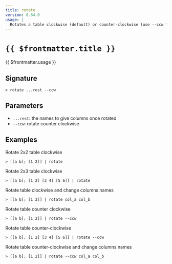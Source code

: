```yaml
---
title: rotate
version: 0.64.0
usage: |
  Rotates a table clockwise (default) or counter-clockwise (use --ccw flag).
---
```


# <code>{{ $frontmatter.title }}</code>

<div style='white-space: pre-wrap;'>{{ $frontmatter.usage }}</div>

## Signature

```> rotate ...rest --ccw```

## Parameters

 -  `...rest`: the names to give columns once rotated
 -  `--ccw`: rotate counter clockwise

## Examples

Rotate 2x2 table clockwise
```shell
> [[a b]; [1 2]] | rotate
```

Rotate 2x3 table clockwise
```shell
> [[a b]; [1 2] [3 4] [5 6]] | rotate
```

Rotate table clockwise and change columns names
```shell
> [[a b]; [1 2]] | rotate col_a col_b
```

Rotate table counter clockwise
```shell
> [[a b]; [1 2]] | rotate --ccw
```

Rotate table counter-clockwise
```shell
> [[a b]; [1 2] [3 4] [5 6]] | rotate --ccw
```

Rotate table counter-clockwise and change columns names
```shell
> [[a b]; [1 2]] | rotate --ccw col_a col_b
```
